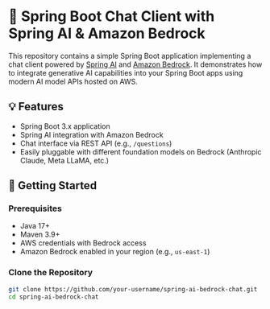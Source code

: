 # 🤖 Spring Boot Chat Client with Spring AI & Amazon Bedrock

This repository contains a simple Spring Boot application implementing a chat client powered by [Spring AI](https://docs.spring.io/spring-ai/reference/) and [Amazon Bedrock](https://aws.amazon.com/bedrock/). It demonstrates how to integrate generative AI capabilities into your Spring Boot apps using modern AI model APIs hosted on AWS.

## 💡 Features

- Spring Boot 3.x application
- Spring AI integration with Amazon Bedrock
- Chat interface via REST API (e.g., `/questions`)
- Easily pluggable with different foundation models on Bedrock (Anthropic Claude, Meta LLaMA, etc.)


## 🚀 Getting Started

### Prerequisites

- Java 17+
- Maven 3.9+
- AWS credentials with Bedrock access
- Amazon Bedrock enabled in your region (e.g., `us-east-1`)

### Clone the Repository

```bash
git clone https://github.com/your-username/spring-ai-bedrock-chat.git
cd spring-ai-bedrock-chat
